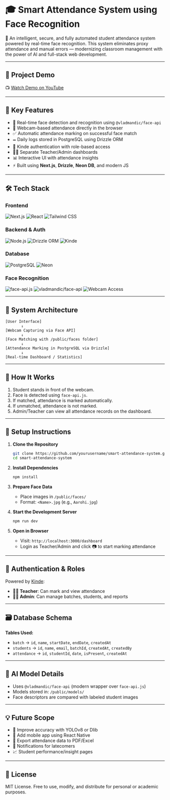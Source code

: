 # 🎓 Smart Attendance System using Face Recognition

🚀 An intelligent, secure, and fully automated student attendance system powered by real-time face recognition. This system eliminates proxy attendance and manual errors — modernizing classroom management with the power of AI and full-stack web development.

---

## 📸 Project Demo

📺 [Watch Demo on YouTube](https://youtu.be/ocK9qXiKrKs?si=jWXdLqLMLO2NKFSy)

---

## 🌟 Key Features

* 🧠 Real-time face detection and recognition using `@vladmandic/face-api`
* 🎥 Webcam-based attendance directly in the browser
* ✅ Automatic attendance marking on successful face match
* 🗕️ Daily logs stored in PostgreSQL using Drizzle ORM
* 🔐 Kinde authentication with role-based access
* 🧑‍🏫 Separate Teacher/Admin dashboards
* 📊 Interactive UI with attendance insights
* ⚡ Built using **Next.js**, **Drizzle**, **Neon DB**, and modern JS

---

## 🛠️ Tech Stack

### Frontend

![Next.js](https://img.shields.io/badge/Next.js-000?logo=next.js\&logoColor=white)
![React](https://img.shields.io/badge/React-20232A?logo=react\&logoColor=61DAFB)
![Tailwind CSS](https://img.shields.io/badge/Tailwind_CSS-38B2AC?logo=tailwind-css\&logoColor=white)

### Backend & Auth

![Node.js](https://img.shields.io/badge/Node.js-339933?logo=node.js\&logoColor=white)
![Drizzle ORM](https://img.shields.io/badge/Drizzle-3178c6?logo=typescript\&logoColor=white)
![Kinde](https://img.shields.io/badge/Kinde-000?logo=kinde\&logoColor=white)

### Database

![PostgreSQL](https://img.shields.io/badge/PostgreSQL-4169E1?logo=postgresql\&logoColor=white)
![Neon](https://img.shields.io/badge/Neon_DB-000000?logo=postgresql\&logoColor=white)

### Face Recognition

![face-api.js](https://img.shields.io/badge/face--api.js-000?logo=javascript\&logoColor=yellow)
![vladmandic/face-api](https://img.shields.io/badge/vladmandic%2Fface--api-black?logo=github\&logoColor=white)
![Webcam Access](https://img.shields.io/badge/Webcam-black?logo=camera\&logoColor=white)

---

## 🧹 System Architecture

```
[User Interface]
       ↓
[Webcam Capturing via Face API]
       ↓
[Face Matching with /public/faces folder]
       ↓
[Attendance Marking in PostgreSQL via Drizzle]
       ↓
[Real-time Dashboard / Statistics]
```

---

## 🧪 How It Works

1. Student stands in front of the webcam.
2. Face is detected using `face-api.js`.
3. If matched, attendance is marked automatically.
4. If unmatched, attendance is not marked.
5. Admin/Teacher can view all attendance records on the dashboard.

---

## 🔧 Setup Instructions

1. **Clone the Repository**

   ```bash
   git clone https://github.com/yourusername/smart-attendance-system.git
   cd smart-attendance-system
   ```

2. **Install Dependencies**

   ```bash
   npm install
   ```

3. **Prepare Face Data**

   * Place images in `/public/faces/`
   * Format: `<Name>.jpg` (e.g., `Aarohi.jpg`)

4. **Start the Development Server**

   ```bash
   npm run dev
   ```

5. **Open in Browser**

   * Visit: `http://localhost:3000/dashboard`
   * Login as Teacher/Admin and click 📷 to start marking attendance

---

## 🔐 Authentication & Roles

Powered by [Kinde](https://kinde.com):

* 👨‍🏫 **Teacher**: Can mark and view attendance
* 🧑‍💼 **Admin**: Can manage batches, students, and reports

---

## 🗃️ Database Schema

**Tables Used:**

* `batch` → `id`, `name`, `startDate`, `endDate`, `createdAt`
* `students` → `id`, `name`, `email`, `batchId`, `createdAt`, `createdBy`
* `attendance` → `id`, `studentId`, `date`, `isPresent`, `createdAt`

---

## 🧠 AI Model Details

* Uses `@vladmandic/face-api` (modern wrapper over `face-api.js`)
* Models stored in: `/public/models/`
* Face descriptors are compared with labeled student images

---

## 💡 Future Scope

* 🎯 Improve accuracy with YOLOv8 or Dlib
* 📱 Add mobile app using React Native
* 🧾 Export attendance data to PDF/Excel
* 🔔 Notifications for latecomers
* 📈 Student performance/insight pages

---

## 📄 License

MIT License.
Free to use, modify, and distribute for personal or academic purposes.
